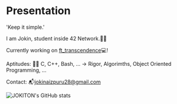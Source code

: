 # Presentation

'Keep it simple.'

I am Jokin, student inside 42 Network.🙋‍♂️

Currently working on [ft_transcendence](https://github.com/JOKITON/ft_transcendence)💻!

Aptitudes:
  🧑‍💻 C, C++, Bash, ... -> Rigor, Algorimths, Object Oriented Programming, ...

Contact:
  📬jokinaizpuru28@gmail.com

![JOKITON's GitHub stats](https://github-readme-stats.vercel.app/api?username=JOKITON&show_icons=true&theme=dracula)

